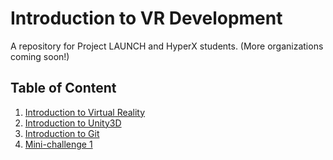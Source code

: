 # Introduction to VR Development
A repository for Project LAUNCH and HyperX students. (More organizations coming soon!)

## Table of Content 
1. [Introduction to Virtual Reality](/IntroductionToVR.md)
2. [Introduction to Unity3D](IntroductionToUnity.md)
3. [Introduction to Git](IntroductionToGit.md)
4. [Mini-challenge 1](Mini-challenge-1.md)